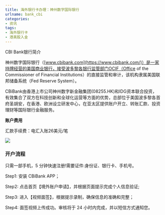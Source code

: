 ```yaml
---
title: 海外银行卡办理：神州数字国际银行
urlname: bank_cbi
categories: 
- 资讯
tags:
- 海外银行卡
- 港美股入金
---
```


CBI Bank银行简介

神州数字国际银行（[www.cbibank.com](https://www.cbibank.com/)）是一家持牌经营的美国商业银行，接受波多黎各银行监管部门OCIF（Office of the Commissioner of Financial Institutions）的直接监管和审计，该机构隶属美国联邦储备系统（Fed Reserve System）。

CBiBank由香港上市公司神州数字新金融集团(08255.HK)和IDG资本联合投资，有效集合了双方在科技创新和全球化运营等方面的优势，总部位于美国波多黎各首府圣胡安，在香港、欧洲设立研发中心，在亚太区提供账户开立、转账汇款、投资理财等国际银行金融服务。

**账户费用**

汇款手续费：电汇入账26美元/笔

![](https://www.mg21.com/wp-content/uploads/2020/12/CBIBANK1.png)

### 开户流程

只需一部手机，5 分钟快速注册!需要证件:身份证、银行卡、手机号。

Step1: 安装 CBiBank APP；

Step2: 点击首页【境外账户申请】，并根据页面提示完成个人信息验证;

Step3: 进入【视频面签】，根据提示录制，确保信息的准确和完整；

Step4: 面签视频上传成功。审核将于 24 小时内完成，并以短信方式通知您。